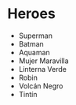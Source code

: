 # Heroes

* Superman
* Batman
* Aquaman
* Mujer Maravilla
* Linterna Verde
* Robin
* Volcán Negro
* Tintín
